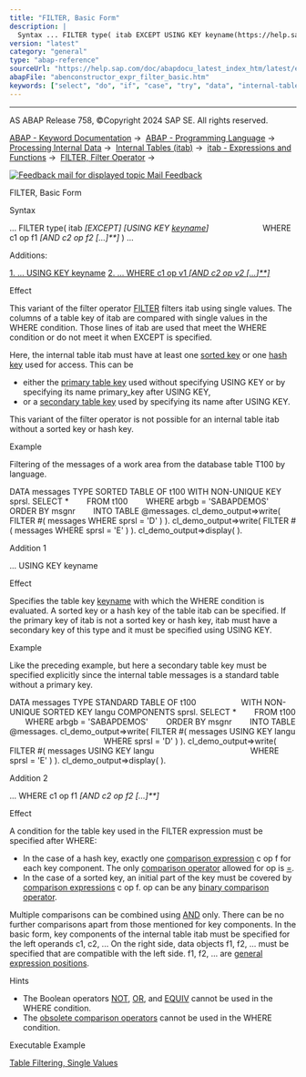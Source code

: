 ```yaml
---
title: "FILTER, Basic Form"
description: |
  Syntax ... FILTER type( itab EXCEPT USING KEY keyname(https://help.sap.com/doc/abapdocu_latest_index_htm/latest/en-US/abenkeyname.htm) WHERE c1 op f1 AND c2 op f2 ... ) ... Additions: 1. ... USING KEY keyname(#!ABAP_ADDITION_1@1@) 2. ... WHERE c1 op v1 AND
version: "latest"
category: "general"
type: "abap-reference"
sourceUrl: "https://help.sap.com/doc/abapdocu_latest_index_htm/latest/en-US/abenconstructor_expr_filter_basic.htm"
abapFile: "abenconstructor_expr_filter_basic.htm"
keywords: ["select", "do", "if", "case", "try", "data", "internal-table", "abenconstructor", "expr", "filter", "basic"]
---
```


* * *

AS ABAP Release 758, ©Copyright 2024 SAP SE. All rights reserved.

[ABAP - Keyword Documentation](https://help.sap.com/doc/abapdocu_latest_index_htm/latest/en-US/abenabap.htm) →  [ABAP - Programming Language](https://help.sap.com/doc/abapdocu_latest_index_htm/latest/en-US/abenabap_reference.htm) →  [Processing Internal Data](https://help.sap.com/doc/abapdocu_latest_index_htm/latest/en-US/abenabap_data_working.htm) →  [Internal Tables (itab)](https://help.sap.com/doc/abapdocu_latest_index_htm/latest/en-US/abenitab.htm) →  [itab - Expressions and Functions](https://help.sap.com/doc/abapdocu_latest_index_htm/latest/en-US/abentable_processing_expr_func.htm) →  [FILTER, Filter Operator](https://help.sap.com/doc/abapdocu_latest_index_htm/latest/en-US/abenconstructor_expression_filter.htm) → 

 [![](Mail.gif?object=Mail.gif "Feedback mail for displayed topic") Mail Feedback](mailto:f1_help@sap.com?subject=Feedback%20on%20ABAP%20Documentation&body=Document:%20FILTER%2C%20Basic%20Form%2C%20ABENCONSTRUCTOR_EXPR_FILTER_BASIC%2C%20758%0D%0A%0D%0AError:%0D%0A%0D%0A%0D%0A%0D%0ASuggestion%20for%20improvement:)

FILTER, Basic Form

Syntax

... FILTER type( itab *\[*EXCEPT*\]* *\[*USING KEY [keyname](https://help.sap.com/doc/abapdocu_latest_index_htm/latest/en-US/abenkeyname.htm)*\]*
                       WHERE c1 op f1 *\[*AND c2 op f2 *\[*...*\]**\]* ) ...

Additions:

[1\. ... USING KEY keyname](#!ABAP_ADDITION_1@1@)
[2\. ... WHERE c1 op v1 *\[*AND c2 op v2 *\[*...*\]**\]*](#!ABAP_ADDITION_2@2@)

Effect

This variant of the filter operator [FILTER](https://help.sap.com/doc/abapdocu_latest_index_htm/latest/en-US/abenconstructor_expression_filter.htm) filters itab using single values. The columns of a table key of itab are compared with single values in the WHERE condition. Those lines of itab are used that meet the WHERE condition or do not meet it when EXCEPT is specified.

Here, the internal table itab must have at least one [sorted key](https://help.sap.com/doc/abapdocu_latest_index_htm/latest/en-US/abensorted_key_glosry.htm "Glossary Entry") or one [hash key](https://help.sap.com/doc/abapdocu_latest_index_htm/latest/en-US/abenhash_key_glosry.htm "Glossary Entry") used for access. This can be

-   either the [primary table key](https://help.sap.com/doc/abapdocu_latest_index_htm/latest/en-US/abenprimary_table_key_glosry.htm "Glossary Entry") used without specifying USING KEY or by specifying its name primary\_key after USING KEY,
-   or a [secondary table key](https://help.sap.com/doc/abapdocu_latest_index_htm/latest/en-US/abensecondary_table_key_glosry.htm "Glossary Entry") used by specifying its name after USING KEY.

This variant of the filter operator is not possible for an internal table itab without a sorted key or hash key.

Example

Filtering of the messages of a work area from the database table T100 by language.

DATA messages TYPE SORTED TABLE OF t100 WITH NON-UNIQUE KEY sprsl.
SELECT \*
       FROM t100
       WHERE arbgb = 'SABAPDEMOS'
       ORDER BY msgnr
       INTO TABLE @messages.
cl\_demo\_output=>write( FILTER #( messages WHERE sprsl = 'D' ) ).
cl\_demo\_output=>write( FILTER #( messages WHERE sprsl = 'E' ) ).
cl\_demo\_output=>display( ).

Addition 1   

... USING KEY keyname

Effect

Specifies the table key [keyname](https://help.sap.com/doc/abapdocu_latest_index_htm/latest/en-US/abenkeyname.htm) with which the WHERE condition is evaluated. A sorted key or a hash key of the table itab can be specified. If the primary key of itab is not a sorted key or hash key, itab must have a secondary key of this type and it must be specified using USING KEY.

Example

Like the preceding example, but here a secondary table key must be specified explicitly since the internal table messages is a standard table without a primary key.

DATA messages TYPE STANDARD TABLE OF t100
                   WITH NON-UNIQUE SORTED KEY langu COMPONENTS sprsl.
SELECT \*
       FROM t100
       WHERE arbgb = 'SABAPDEMOS'
       ORDER BY msgnr
       INTO TABLE @messages.
cl\_demo\_output=>write( FILTER #( messages USING KEY langu
                                          WHERE sprsl = 'D' ) ).
cl\_demo\_output=>write( FILTER #( messages USING KEY langu
                                          WHERE sprsl = 'E' ) ).
cl\_demo\_output=>display( ).

Addition 2   

... WHERE c1 op f1 *\[*AND c2 op f2 *\[*...*\]**\]*

Effect

A condition for the table key used in the FILTER expression must be specified after WHERE:

-   In the case of a hash key, exactly one [comparison expression](https://help.sap.com/doc/abapdocu_latest_index_htm/latest/en-US/abencomparison_expression_glosry.htm "Glossary Entry") c op f for each key component. The only [comparison operator](https://help.sap.com/doc/abapdocu_latest_index_htm/latest/en-US/abencomp_operator_glosry.htm "Glossary Entry") allowed for op is [\=](https://help.sap.com/doc/abapdocu_latest_index_htm/latest/en-US/abenlogexp_any_operand.htm).
-   In the case of a sorted key, an initial part of the key must be covered by [comparison expressions](https://help.sap.com/doc/abapdocu_latest_index_htm/latest/en-US/abencomparison_expression_glosry.htm "Glossary Entry") c op f. op can be any [binary comparison operator](https://help.sap.com/doc/abapdocu_latest_index_htm/latest/en-US/abenlogexp_any_operand.htm).

Multiple comparisons can be combined using [AND](https://help.sap.com/doc/abapdocu_latest_index_htm/latest/en-US/abenlogexp_and.htm) only. There can be no further comparisons apart from those mentioned for key components. In the basic form, key components of the internal table itab must be specified for the left operands c1, c2, ... On the right side, data objects f1, f2, ... must be specified that are compatible with the left side. f1, f2, ... are [general expression positions](https://help.sap.com/doc/abapdocu_latest_index_htm/latest/en-US/abengeneral_expr_position_glosry.htm "Glossary Entry").

Hints

-   The Boolean operators [NOT](https://help.sap.com/doc/abapdocu_latest_index_htm/latest/en-US/abenlogexp_not.htm), [OR](https://help.sap.com/doc/abapdocu_latest_index_htm/latest/en-US/abenlogexp_or.htm), and [EQUIV](https://help.sap.com/doc/abapdocu_latest_index_htm/latest/en-US/abenlogexp_equiv.htm) cannot be used in the WHERE condition.
-   The [obsolete comparison operators](https://help.sap.com/doc/abapdocu_latest_index_htm/latest/en-US/abenobsolete_logexp_op.htm) cannot be used in the WHERE condition.

Executable Example

[Table Filtering, Single Values](https://help.sap.com/doc/abapdocu_latest_index_htm/latest/en-US/abenfilter_value_condition_abexa.htm)